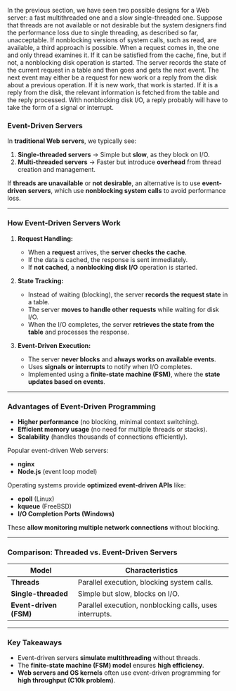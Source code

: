 In the previous section, we have seen two possible designs for a Web server: a
fast multithreaded one and a slow single-threaded one. Suppose that threads are not
available or not desirable but the system designers find the performance loss due to
single threading, as described so far, unacceptable. If nonblocking versions of system
calls, such as read, are available, a third approach is possible. When a request
comes in, the one and only thread examines it. If it can be satisfied from the cache,
fine, but if not, a nonblocking disk operation is started.
The server records the state of the current request in a table and then goes and
gets the next event. The next event may either be a request for new work or a reply
from the disk about a previous operation. If it is new work, that work is started. If
it is a reply from the disk, the relevant information is fetched from the table and the
reply processed. With nonblocking disk I/O, a reply probably will have to take the
form of a signal or interrupt.

### **Event-Driven Servers**

In **traditional Web servers**, we typically see:

1. **Single-threaded servers** → Simple but **slow**, as they block on I/O.
2. **Multi-threaded servers** → Faster but introduce **overhead** from thread creation and management.

If **threads are unavailable** or **not desirable**, an alternative is to use **event-driven servers**, which use **nonblocking system calls** to avoid performance loss.

---
### **How Event-Driven Servers Work**

1. **Request Handling:**
    
    - When a **request** arrives, the **server checks the cache**.
    - If the data is cached, the response is sent immediately.
    - If **not cached**, a **nonblocking disk I/O** operation is started.
2. **State Tracking:**
    
    - Instead of waiting (blocking), the server **records the request state** in a table.
    - The server **moves to handle other requests** while waiting for disk I/O.
    - When the I/O completes, the server **retrieves the state from the table** and processes the response.
3. **Event-Driven Execution:**
    
    - The server **never blocks** and **always works on available events**.
    - Uses **signals or interrupts** to notify when I/O completes.
    - Implemented using a **finite-state machine (FSM)**, where the **state updates based on events**.

---

### **Advantages of Event-Driven Programming**

- **Higher performance** (no blocking, minimal context switching).
- **Efficient memory usage** (no need for multiple threads or stacks).
- **Scalability** (handles thousands of connections efficiently).

Popular event-driven Web servers:

- **nginx**
- **Node.js** (event loop model)

Operating systems provide **optimized event-driven APIs** like:

- **epoll** (Linux)
- **kqueue** (FreeBSD)
- **I/O Completion Ports (Windows)**

These **allow monitoring multiple network connections** without blocking.

---

### **Comparison: Threaded vs. Event-Driven Servers**

|**Model**|**Characteristics**|
|---|---|
|**Threads**|Parallel execution, blocking system calls.|
|**Single-threaded**|Simple but slow, blocks on I/O.|
|**Event-driven (FSM)**|Parallel execution, nonblocking calls, uses interrupts.|

---

### **Key Takeaways**

- Event-driven servers **simulate multithreading** without threads.
- The **finite-state machine (FSM) model** ensures **high efficiency**.
- **Web servers and OS kernels** often use event-driven programming for **high throughput (C10k problem)**.

